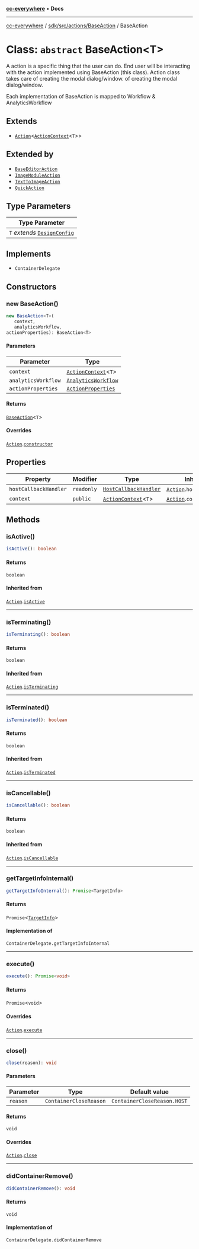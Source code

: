 [**cc-everywhere**](../../../../../index.md) • **Docs**

***

[cc-everywhere](../../../../../index.md) / [sdk/src/actions/BaseAction](../index.md) / BaseAction

# Class: `abstract` BaseAction\<T\>

A action is a specific thing that the user can do. End user will be interacting
with the action implemented using BaseAction (this class). Action class takes care
of creating the modal dialog/window.
of creating the modal dialog/window.

Each implementation of BaseAction is mapped to Workflow & AnalyticsWorkflow

## Extends

- [`Action`](../../Action/classes/Action.md)\<[`ActionContext`](../../ActionContext/interfaces/ActionContext.md)\<`T`\>\>

## Extended by

- [`BaseEditorAction`](../../editor/BaseEditorAction/classes/BaseEditorAction.md)
- [`ImageModuleAction`](../../modules/ImageModuleAction/classes/ImageModuleAction.md)
- [`TextToImageAction`](../../modules/TextToImageAction/classes/TextToImageAction.md)
- [`QuickAction`](../../quick-action/QuickAction/classes/QuickAction.md)

## Type Parameters

| Type Parameter |
| ------ |
| `T` *extends* [`DesignConfig`](../../../../../shared/src/types/DesignConfig.types/interfaces/DesignConfig.md) |

## Implements

- `ContainerDelegate`

## Constructors

### new BaseAction()

```ts
new BaseAction<T>(
   context, 
   analyticsWorkflow, 
actionProperties): BaseAction<T>
```

#### Parameters

| Parameter | Type |
| ------ | ------ |
| `context` | [`ActionContext`](../../ActionContext/interfaces/ActionContext.md)\<`T`\> |
| `analyticsWorkflow` | [`AnalyticsWorkflow`](../../../analytics/AnalyticsManager.types/enumerations/AnalyticsWorkflow.md) |
| `actionProperties` | [`ActionProperties`](../../Action.types/interfaces/ActionProperties.md) |

#### Returns

[`BaseAction`](BaseAction.md)\<`T`\>

#### Overrides

[`Action`](../../Action/classes/Action.md).[`constructor`](../../Action/classes/Action.md#constructors)

## Properties

| Property | Modifier | Type | Inherited from |
| ------ | ------ | ------ | ------ |
| `hostCallbackHandler` | `readonly` | [`HostCallbackHandler`](../../../host/HostCallbackHandler/classes/HostCallbackHandler.md) | [`Action`](../../Action/classes/Action.md).`hostCallbackHandler` |
| `context` | `public` | [`ActionContext`](../../ActionContext/interfaces/ActionContext.md)\<`T`\> | [`Action`](../../Action/classes/Action.md).`context` |

## Methods

### isActive()

```ts
isActive(): boolean
```

#### Returns

`boolean`

#### Inherited from

[`Action`](../../Action/classes/Action.md).[`isActive`](../../Action/classes/Action.md#isactive)

***

### isTerminating()

```ts
isTerminating(): boolean
```

#### Returns

`boolean`

#### Inherited from

[`Action`](../../Action/classes/Action.md).[`isTerminating`](../../Action/classes/Action.md#isterminating)

***

### isTerminated()

```ts
isTerminated(): boolean
```

#### Returns

`boolean`

#### Inherited from

[`Action`](../../Action/classes/Action.md).[`isTerminated`](../../Action/classes/Action.md#isterminated)

***

### isCancellable()

```ts
isCancellable(): boolean
```

#### Returns

`boolean`

#### Inherited from

[`Action`](../../Action/classes/Action.md).[`isCancellable`](../../Action/classes/Action.md#iscancellable)

***

### getTargetInfoInternal()

```ts
getTargetInfoInternal(): Promise<TargetInfo>
```

#### Returns

`Promise`\<[`TargetInfo`](../../../../../shared/src/types/TargetInfo.types/interfaces/TargetInfo.md)\>

#### Implementation of

`ContainerDelegate.getTargetInfoInternal`

***

### execute()

```ts
execute(): Promise<void>
```

#### Returns

`Promise`\<`void`\>

#### Overrides

[`Action`](../../Action/classes/Action.md).[`execute`](../../Action/classes/Action.md#execute)

***

### close()

```ts
close(reason): void
```

#### Parameters

| Parameter | Type | Default value |
| ------ | ------ | ------ |
| `reason` | `ContainerCloseReason` | `ContainerCloseReason.HOST` |

#### Returns

`void`

#### Overrides

[`Action`](../../Action/classes/Action.md).[`close`](../../Action/classes/Action.md#close)

***

### didContainerRemove()

```ts
didContainerRemove(): void
```

#### Returns

`void`

#### Implementation of

`ContainerDelegate.didContainerRemove`
